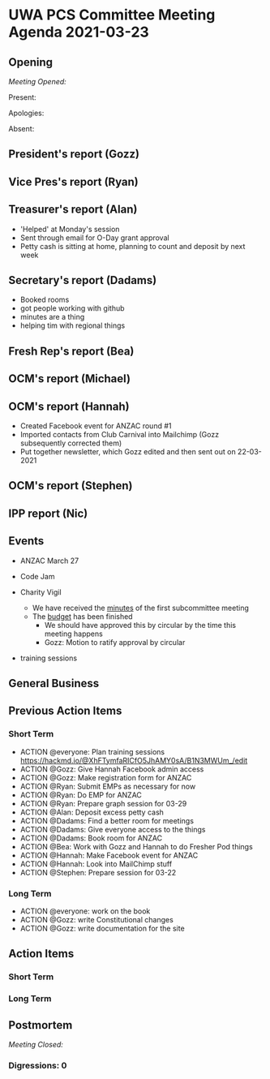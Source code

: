 # UWA PCS Committee Meeting Agenda 2021-03-23


## Opening

*Meeting Opened:*

Present:

Apologies:

Absent:

## President's report (Gozz)


## Vice Pres's report (Ryan)


## Treasurer's report (Alan)
- 'Helped' at Monday's session
- Sent through email for O-Day grant approval
- Petty cash is sitting at home, planning to count and deposit by next week

## Secretary's report (Dadams)

- Booked rooms
- got people working with github
- minutes are a thing
- helping tim with regional things


## Fresh Rep's report (Bea)


## OCM's report (Michael)

## OCM's report (Hannah)
- Created Facebook event for ANZAC round #1
- Imported contacts from Club Carnival into Mailchimp (Gozz subsequently corrected them)
- Put together newsletter, which Gozz edited and then sent out on 22-03-2021 

## OCM's report (Stephen)


## IPP report (Nic)

## Events

- ANZAC March 27

- Code Jam

- Charity Vigil
  - We have received the [minutes](https://github.com/cameron-hall-icon/archive/blob/main/2021/charity_vigil/minutes/2021-03-15.subcommittee.md) of the first subcommittee meeting
  - The [budget](https://drive.google.com/file/d/1UZWqmlJqxbADSEJr5yZtw4kFLcQ7GiDB/view?usp=sharing) has been finished
    - We should have approved this by circular by the time this meeting happens
    - Gozz: Motion to ratify approval by circular

- training sessions


## General Business


## Previous Action Items

### Short Term

- ACTION @everyone: Plan training sessions https://hackmd.io/@XhFTymfaRICfO5JhAMY0sA/B1N3MWUm_/edit
- ACTION @Gozz: Give Hannah Facebook admin access
- ACTION @Gozz: Make registration form for ANZAC
- ACTION @Ryan: Submit EMPs as necessary for now
- ACTION @Ryan: Do EMP for ANZAC
- ACTION @Ryan: Prepare graph session for 03-29
- ACTION @Alan: Deposit excess petty cash
- ACTION @Dadams: Find a better room for meetings
- ACTION @Dadams: Give everyone access to the things
- ACTION @Dadams: Book room for ANZAC
- ACTION @Bea: Work with Gozz and Hannah to do Fresher Pod things
- ACTION @Hannah: Make Facebook event for ANZAC
- ACTION @Hannah: Look into MailChimp stuff
- ACTION @Stephen: Prepare session for 03-22

### Long Term

- ACTION @everyone: work on the book
- ACTION @Gozz: write Constitutional changes
- ACTION @Gozz: write documentation for the site

## Action Items

### Short Term


### Long Term

## Postmortem
*Meeting Closed:*
###  Digressions: 0
